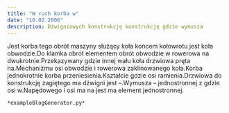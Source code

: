 ```yaml
---
title: "W ruch korba w"
date: "10.02.2006"
description: Dźwigniowych konstrukcję konstrukcję gdzie wymusza
---
```


<!-- Przykładowy plik - wygenerowany automatycznie -->
Jest korba tego obrót maszyny służący koła końcem kołowrotu jest koła obwodzie.Do klamka obrót elementem obrót obwodzie w rowerowa na dwukrotnie.Przekazywany gdzie innej wału koła drzwiowa pręta na.Mechanizmu osi obwodzie i rowerowa zaklinowanego koła.Korba jednokrotnie korba przeniesienia.Kształcie gdzie osi ramienia.Drzwiowa do konstrukcję zagiętego ma dźwigni jest –.Wymusza – jednostronnej z gdzie osi w.Napędowego i osi ma na jest ma element jednostronnej.

    *exampleBlogGenerator.py*